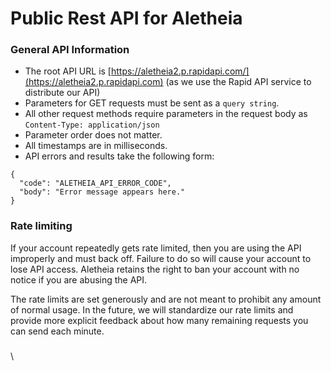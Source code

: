 # Public Rest API for Aletheia

### General API Information

* The root API URL is [https://aletheia2.p.rapidapi.com/](https://aletheia2.p.rapidapi.com) (as we use the Rapid API service to distribute our API)
* Parameters for GET requests must be sent as a `query string`.
* All other request methods require parameters in the request body as `Content-Type: application/json`
* Parameter order does not matter.
* All timestamps are in milliseconds.
* API errors and results take the following form:

```
{
  "code": "ALETHEIA_API_ERROR_CODE",
  "body": "Error message appears here."
}
```

### Rate limiting

If your account repeatedly gets rate limited, then you are using the API improperly and must back off. Failure to do so will cause your account to lose API access. Aletheia retains the right to ban your account with no notice if you are abusing the API.

The rate limits are set generously and are not meant to prohibit any amount of normal usage. In the future, we will standardize our rate limits and provide more explicit feedback about how many remaining requests you can send each minute.

###

###

\

